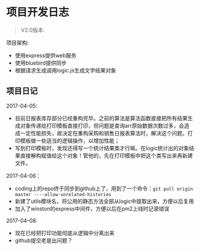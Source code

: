# 项目开发日志

>V2.0版本:

项目架构:

- 使用express提供web服务
- 使用bluebird提供同步
- 根据请求生成调用logic.js生成文字结果对象

## 项目日记

2017-04-05:

- 目前日报表库存部分已经重构完毕。之前的算法是算法函数直接把所有结果生成对象传递给打印模板直接打印，但问题是查询arr原始数据次数过多，会造成一定性能损失，故决定在重构采购和销售日报表算法时，解决这个问题。打印模板做一些适当的逻辑操作，以增加性能；
- 写到打印模板时，发现还得写一个统计结果类才行嘛。在logic统计出的对象结果直接解构赋值给这个对象！管他的，先在打印模板中把这个类写出来再新建文件。

2017-04-06：

- coding上的repo终于同步到github上了，用到了一个命令：`git pull origin master ----allow-unrelated-histories`
- 新建了utils模块名，将公用的静态方法全部从logic中提取出来，方便以后复用
- 加入了winston的express中间件，方便以后在pm2上线时记录错误

2017-04-08:

- 现在已经把打印功能彻底从逻辑中分离出来
- github提交老是出问题？